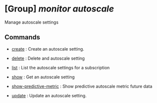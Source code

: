 # [Group] _monitor autoscale_

Manage autoscale settings

## Commands

- [create](/Commands/monitor/autoscale/_create.md)
: Create an autoscale setting.

- [delete](/Commands/monitor/autoscale/_delete.md)
: Delete and autoscale setting

- [list](/Commands/monitor/autoscale/_list.md)
: List the autoscale settings for a subscription

- [show](/Commands/monitor/autoscale/_show.md)
: Get an autoscale setting

- [show-predictive-metric](/Commands/monitor/autoscale/_show-predictive-metric.md)
: Show predictive autoscale metric future data

- [update](/Commands/monitor/autoscale/_update.md)
: Update an autoscale setting.
